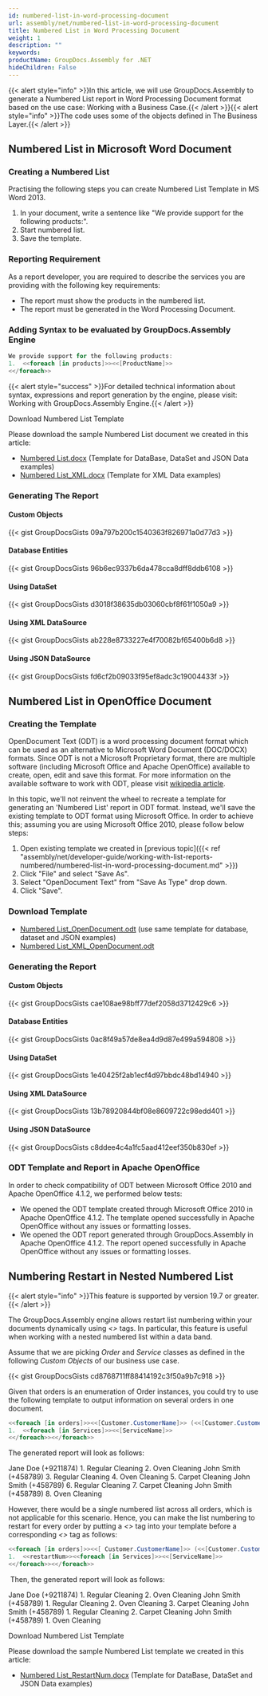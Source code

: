 ```yaml
---
id: numbered-list-in-word-processing-document
url: assembly/net/numbered-list-in-word-processing-document
title: Numbered List in Word Processing Document
weight: 1
description: ""
keywords: 
productName: GroupDocs.Assembly for .NET
hideChildren: False
---
```

{{< alert style="info" >}}In this article, we will use GroupDocs.Assembly to generate a Numbered List report in Word Processing Document format based on the use case: Working with a Business Case.{{< /alert >}}{{< alert style="info" >}}The code uses some of the objects defined in The Business Layer.{{< /alert >}}

## Numbered List in Microsoft Word Document

### Creating a Numbered List

Practising the following steps you can create Numbered List Template in MS Word 2013.

1.  In your document, write a sentence like "We provide support for the following products:".
2.  Start numbered list.
3.  Save the template.

### Reporting Requirement

As a report developer, you are required to describe the services you are providing with the following key requirements:

*   The report must show the products in the numbered list.
*   The report must be generated in the Word Processing Document.

### Adding Syntax to be evaluated by GroupDocs.Assembly Engine

```csharp
We provide support for the following products:
1.	<<foreach [in products]>><<[ProductName]>>
<</foreach>>

```

{{< alert style="success" >}}For detailed technical information about syntax, expressions and report generation by the engine, please visit: Working with GroupDocs.Assembly Engine.{{< /alert >}}

Download Numbered List Template

Please download the sample Numbered List document we created in this article:

*   [Numbered List.docx](https://github.com/groupdocsassembly/GroupDocs_Assembly_NET/blob/master/Examples/Data/Source/Word%20Templates/Numbered%20List.docx?raw=true) (Template for DataBase, DataSet and JSON Data examples)
*   [Numbered List\_XML.docx](https://github.com/groupdocsassembly/GroupDocs_Assembly_NET/blob/master/Examples/Data/Source/Word%20Templates/Numbered%20List_XML.docx?raw=true) (Template for XML Data examples)

### Generating The Report

#### Custom Objects

{{< gist GroupDocsGists 09a797b200c1540363f826971a0d77d3 >}}



#### Database Entities

{{< gist GroupDocsGists 96b6ec9337b6da478cca8dff8ddb6108 >}}



#### Using DataSet

{{< gist GroupDocsGists d3018f38635db03060cbf8f61f1050a9 >}}



#### Using XML DataSource

{{< gist GroupDocsGists ab228e8733227e4f70082bf65400b6d8 >}}



#### Using JSON DataSource

{{< gist GroupDocsGists fd6cf2b09033f95ef8adc3c19004433f >}}



## Numbered List in OpenOffice Document

### Creating the Template

OpenDocument Text (ODT) is a word processing document format which can be used as an alternative to Microsoft Word Document (DOC/DOCX) formats. Since ODT is not a Microsoft Proprietary format, there are multiple software (including Microsoft Office and Apache OpenOffice) available to create, open, edit and save this format. For more information on the available software to work with ODT, please visit [wikipedia article](https://en.wikipedia.org/wiki/OpenDocument#Software).

In this topic, we'll not reinvent the wheel to recreate a template for generating an 'Numbered List' report in ODT format. Instead, we'll save the existing template to ODT format using Microsoft Office. In order to achieve this; assuming you are using Microsoft Office 2010, please follow below steps:

1.  Open existing template we created in [previous topic]({{< ref "assembly/net/developer-guide/working-with-list-reports-numbered/numbered-list-in-word-processing-document.md" >}})
2.  Click "File" and select "Save As".
3.  Select "OpenDocument Text" from "Save As Type" drop down.
4.  Click "Save".

### Download Template

*   [Numbered List\_OpenDocument.odt](https://github.com/groupdocsassembly/GroupDocs_Assembly_NET/blob/master/Examples/Data/Source/Word%20Templates/Numbered%20List_OpenDocument.odt?raw=true) (use same template for database, dataset and JSON examples)
*   [Numbered List\_XML\_OpenDocument.odt](https://github.com/groupdocsassembly/GroupDocs_Assembly_NET/blob/master/Examples/Data/Source/Word%20Templates/Numbered%20List_XML_OpenDocument.odt?raw=true)

### Generating the Report

#### Custom Objects

{{< gist GroupDocsGists cae108ae98bff77def2058d3712429c6 >}}



#### Database Entities

{{< gist GroupDocsGists 0ac8f49a57de8ea4d9d87e499a594808 >}}



#### Using DataSet

{{< gist GroupDocsGists 1e40425f2ab1ecf4d97bbdc48bd14940 >}}



#### Using XML DataSource

{{< gist GroupDocsGists 13b78920844bf08e8609722c98edd401 >}}



#### Using JSON DataSource

{{< gist GroupDocsGists c8ddee4c4a1fc5aad412eef350b830ef >}}



### ODT Template and Report in Apache OpenOffice

In order to check compatibility of ODT between Microsoft Office 2010 and Apache OpenOffice 4.1.2, we performed below tests:

*   We opened the ODT template created through Microsoft Office 2010 in Apache OpenOffice 4.1.2. The template opened successfully in Apache OpenOffice without any issues or formatting losses.
*   We opened the ODT report generated through GroupDocs.Assembly in Apache OpenOffice 4.1.2. The report opened successfully in Apache OpenOffice without any issues or formatting losses.

## Numbering Restart in Nested Numbered List 

{{< alert style="info" >}}This feature is supported by version 19.7 or greater.{{< /alert >}}

  
The GroupDocs.Assembly engine allows restart list numbering within your documents dynamically using *<<restartNum>>* tags. In particular, this feature is useful when working with a nested numbered list within a data band.  

Assume that we are picking *Order* and *Service* classes as defined in the following *Custom Objects* of our business use case.

{{< gist GroupDocsGists cd8768711ff88414192c3f50a9b7c918 >}}



Given that orders is an enumeration of Order instances, you could try to use the following template to output information on several orders in one document.

```csharp
<<foreach [in orders]>><<[Customer.CustomerName]>> (<<[Customer.CustomerContactNumber]>>)
1.	<<foreach [in Services]>><<[ServiceName]>>
<</foreach>><</foreach>>
```

The generated report will look as follows:

Jane Doe (+9211874)
	1.	Regular Cleaning
	2.	Oven Cleaning
John Smith (+458789)
	3.	Regular Cleaning
	4.	Oven Cleaning
	5.	Carpet Cleaning
John Smith (+458789)
	6.	Regular Cleaning
	7.	Carpet Cleaning
John Smith (+458789)
	8.	Oven Cleaning

However, there would be a single numbered list across all orders, which is not applicable for this scenario. Hence, you can make the list numbering to restart for every order by putting a *<<restartNum>>* tag into your template before a corresponding *<<foreach>>* tag as follows:

```csharp
<<foreach [in orders]>><<[ Customer.CustomerName]>> (<<[Customer.CustomerContactNumber]>>)
1.	<<restartNum>><<foreach [in Services]>><<[ServiceName]>>
<</foreach>><</foreach>>
```

 Then, the generated report will look as follows:

Jane Doe (+9211874)
	1.	Regular Cleaning
	2.	Oven Cleaning
John Smith (+458789)
	1.	Regular Cleaning
	2.	Oven Cleaning
	3.	Carpet Cleaning
John Smith (+458789)
	1.	Regular Cleaning
	2.	Carpet Cleaning
John Smith (+458789)
	1.	Oven Cleaning

Download Numbered List Template

Please download the sample Numbered List template we created in this article:

*   [Numbered List\_RestartNum.docx](attachments/34439255/85426181.docx) (Template for DataBase, DataSet and JSON Data examples)
